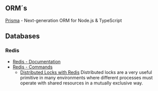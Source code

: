 []()

## ORM´s
[Prisma](https://www.prisma.io/) -  Next-generation ORM for Node.js & TypeScript

## Databases
### Redis
* [Redis - Documentation](https://redis.io/docs/)
* [Redis - Commands](https://redis.io/commands/)
  * [Distributed Locks with Redis](https://redis.io/docs/reference/patterns/distributed-locks/) Distributed locks are a very useful primitive in many environments where different processes must operate with shared resources in a mutually exclusive way.